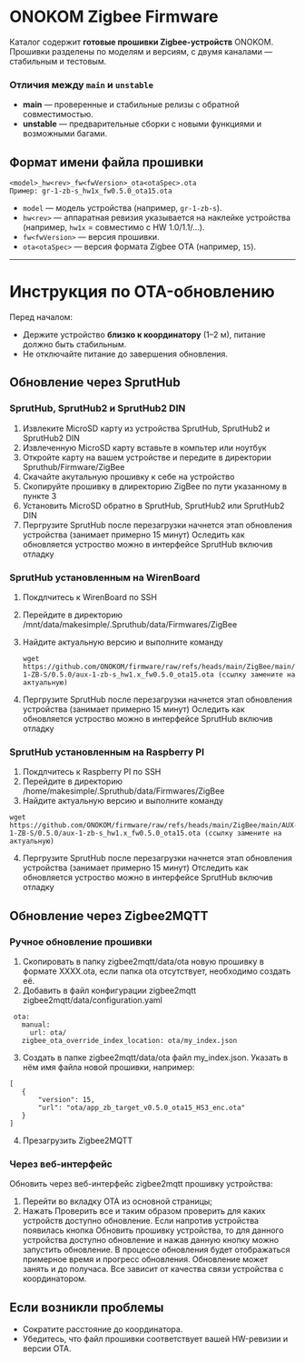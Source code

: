# ONOKOM Zigbee Firmware

Каталог содержит **готовые прошивки Zigbee-устройств** ONOKOM.  
Прошивки разделены по моделям и версиям, с двумя каналами — стабильным и тестовым.

### Отличия между `main` и `unstable`
- **main** — проверенные и стабильные релизы с обратной совместимостью.
- **unstable** — предварительные сборки с новыми функциями и возможными багами.

## Формат имени файла прошивки
```
<model>_hw<rev>_fw<fwVersion>_ota<otaSpec>.ota
Пример: gr-1-zb-s_hw1x_fw0.5.0_ota15.ota
```
- `model` — модель устройства (например, `gr-1-zb-s`).
- `hw<rev>` — аппаратная ревизия указывается на наклейке устройства (например, `hw1x` = совместимо с HW 1.0/1.1/…).
- `fw<fwVersion>` — версия прошивки.
- `ota<otaSpec>` — версия формата Zigbee OTA (например, `15`).

---

# Инструкция по OTA-обновлению

Перед началом:
- Держите устройство **близко к координатору** (1–2 м), питание должно быть стабильным.
- Не отключайте питание до завершения обновления.

## Обновление через SprutHub

### SprutHub, SprutHub2 и SprutHub2 DIN
1. Извлеките MicroSD карту из устройства SprutHub, SprutHub2 и SprutHub2 DIN
2. Извлеченную MicroSD карту вставьте в компьтер или ноутбук
3. Откройте карту на вашем устройстве и передите в директории Spruthub/Firmware/ZigBee
4. Скачайте акутальную прошивку к себе на устройство
5. Скопируйте прошивку в длиректорию ZigBee по пути указанному в пункте 3
6. Установить MicroSD обратно в SprutHub, SprutHub2 или SprutHub2 DIN
7. Пергрузите SprutHub после перезагрузки начнется этап обновления устройства (занимает примерно 15 минут)
Оследить как обновляется устроство можно в интерфейсе SprutHub включив отладку

### SprutHub установленным на WirenBoard
1. Покдлчитесь к WirenBoard по SSH
2. Перейдите в директорию /mnt/data/makesimple/.Spruthub/data/Firmwares/ZigBee
3. Найдите актуальную версию и выполните команду 
   
    ```
    wget https://github.com/ONOKOM/firmware/raw/refs/heads/main/ZigBee/main/AUX-1-ZB-S/0.5.0/aux-1-zb-s_hw1.x_fw0.5.0_ota15.ota (ссылку замените на актуальную)
     ```
4. Пергрузите SprutHub после перезагрузки начнется этап обновления устройства (занимает примерно 15 минут)
Оследить как обновляется устроство можно в интерфейсе SprutHub включив отладку

### SprutHub установленным на Raspberry PI
1. Покдлчитесь к Raspberry PI по SSH
2. Перейдите в директорию /home/makesimple/.Spruthub/data/Firmwares/ZigBee
3. Найдите актуальную версию и выполните команду 
 ```
wget https://github.com/ONOKOM/firmware/raw/refs/heads/main/ZigBee/main/AUX-1-ZB-S/0.5.0/aux-1-zb-s_hw1.x_fw0.5.0_ota15.ota (ссылку замените на актуальную)
 ```
4. Пергрузите SprutHub после перезагрузки начнется этап обновления устройства (занимает примерно 15 минут)
Отследить как обновляется устроство можно в интерфейсе SprutHub включив отладку

## Обновление через Zigbee2MQTT

### Ручное обновление прошивки
1. Скопировать в папку zigbee2mqtt/data/ota новую прошивку в формате XXXX.ota, если папка ota отсутствует, необходимо создать её.
2. Добавить в файл конфигурации zigbee2mqtt zigbee2mqtt/data/configuration.yaml 
 ```
  ota:
    manual:
      url: ota/
    zigbee_ota_override_index_location: ota/my_index.json
```

3. Создать в папке zigbee2mqtt/data/ota файл my_index.json. Указать в нём имя файла новой прошивки, например:

 ```
 [
    {
		"version": 15,
		"url": "ota/app_zb_target_v0.5.0_ota15_HS3_enc.ota"
	}
]
```
4. Презагрузить Zigbee2MQTT


### Через веб-интерфейс
Обновить через веб-интерфейс zigbee2mqtt прошивку устройства:
1. Перейти во вкладку OTA из основной страницы;
2. Нажать Проверить все и таким образом проверить для каких устройств доступно обновление.
Если напротив устройства появилась кнопка Обновить прошивку устройства, то для данного устройства доступно обновление и нажав данную кнопку можно запустить обновление.
В процессе обновления будет отображаться примерное время и прогресс обновления. Обновление может занять и до получаса. Все зависит от качества связи устройства с координатором.


## Если возникли проблемы
- Сократите расстояние до координатора.
- Убедитесь, что файл прошивки соответствует вашей HW-ревизии и версии OTA.
